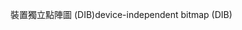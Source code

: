 <span data-ttu-id="cd63f-101">裝置獨立點陣圖 (DIB)</span><span class="sxs-lookup"><span data-stu-id="cd63f-101">device-independent bitmap (DIB)</span></span>